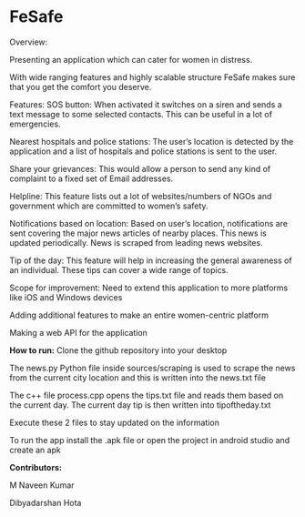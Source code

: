 # FeSafe
Overview:

Presenting an application which can cater for women in distress.

With wide ranging features and highly scalable structure FeSafe makes sure that you get the comfort you deserve.

Features:
SOS button: When activated it switches on a siren and sends a text message to some selected contacts. This can be useful in a lot of emergencies.

Nearest hospitals and police stations: The user’s location is detected by the application and a list of hospitals and police stations is sent to the user. 

Share your grievances: This would allow a person to send any kind of complaint to a fixed set of Email addresses.

Helpline: This feature lists out a lot of websites/numbers of NGOs and government which are committed to women’s safety. 

Notifications based on location: Based on user’s location, notifications are sent covering the major news articles of nearby places. This news is updated periodically. News is scraped from leading news websites.

Tip of the day: This feature will help in increasing the general awareness of an individual. These tips can cover a wide range of topics.


Scope for improvement:
Need to extend this application to more platforms like iOS and Windows devices

Adding additional features to make an entire women-centric platform

Making a web API for the application

**How to run:**
Clone the github repository into your desktop

The news.py Python file inside sources/scraping is used to scrape the news from the current city location and this is written into the news.txt file

The c++ file process.cpp opens the tips.txt file and reads them based on the current day. The current day tip is then written into tipoftheday.txt

Execute these 2 files to stay updated on the information

To run the app install the .apk file or open the project in android studio and create an apk

**Contributors:**

M Naveen Kumar

Dibyadarshan Hota
